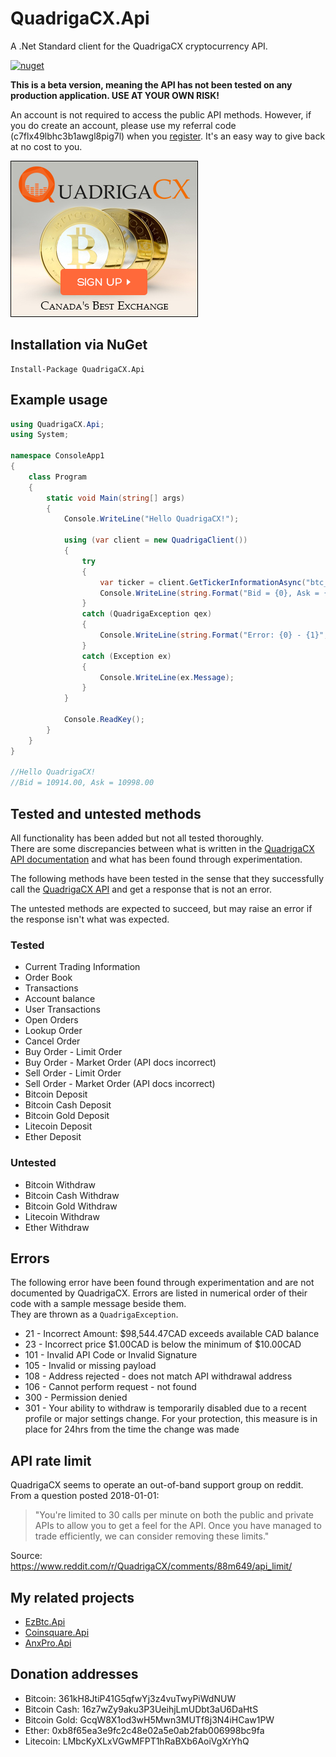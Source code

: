 # QuadrigaCX.Api
A .Net Standard client for the QuadrigaCX cryptocurrency API. 



[![nuget](https://img.shields.io/nuget/v/QuadrigaCX.Api.svg)](https://www.nuget.org/packages/QuadrigaCX.Api/)

**This is a beta version, meaning the API has not been tested on any production application. USE AT YOUR OWN RISK!**

An account is not required to access the public API methods. 
However, if you do create an account, please use my referral code (c7flx49lbhc3b1awgl8pig7l) when you [register](https://www.quadrigacx.com/?ref=c7flx49lbhc3b1awgl8pig7l). 
It's an easy way to give back at no cost to you.

[![Sign-up with QuadrigaCX](https://github.com/RobJohnston/QuadrigaCX.Api/blob/master/QCX%20300x250%20White%20CDN%20Sign%20Up.jpg)](https://www.quadrigacx.com/?ref=c7flx49lbhc3b1awgl8pig7l)

## Installation via NuGet
```
Install-Package QuadrigaCX.Api
```

## Example usage

```csharp
using QuadrigaCX.Api;
using System;

namespace ConsoleApp1
{
    class Program
    {
        static void Main(string[] args)
        {
            Console.WriteLine("Hello QuadrigaCX!");

            using (var client = new QuadrigaClient())
            {
                try
                {
                    var ticker = client.GetTickerInformationAsync("btc_cad").GetAwaiter().GetResult();
                    Console.WriteLine(string.Format("Bid = {0}, Ask = {1}", ticker.Bid, ticker.Ask));
                }
                catch (QuadrigaException qex)
                {
                    Console.WriteLine(string.Format("Error: {0} - {1}", qex.Code, qex.Message));
                }
                catch (Exception ex)
                {
                    Console.WriteLine(ex.Message);
                }
            }

            Console.ReadKey();
        }
    }
}

//Hello QuadrigaCX!
//Bid = 10914.00, Ask = 10998.00
```

## Tested and untested methods

All functionality has been added but not all tested thoroughly.  
There are some discrepancies between what is written in the [QuadrigaCX API documentation](https://www.quadrigacx.com/api_info) and what has been found through experimentation.


The following methods have been tested in the sense that they successfully call the 
[QuadrigaCX API](https://www.quadrigacx.com/api_info) and get a response that is not an error.

The untested methods are expected to succeed, but may raise an error if the response isn't what was expected.

### Tested

* Current Trading Information
* Order Book
* Transactions
* Account balance
* User Transactions
* Open Orders
* Lookup Order
* Cancel Order
* Buy Order - Limit Order
* Buy Order - Market Order (API docs incorrect)
* Sell Order - Limit Order
* Sell Order - Market Order (API docs incorrect)
* Bitcoin Deposit
* Bitcoin Cash Deposit
* Bitcoin Gold Deposit
* Litecoin Deposit
* Ether Deposit

### Untested

* Bitcoin Withdraw
* Bitcoin Cash Withdraw
* Bitcoin Gold Withdraw
* Litecoin Withdraw
* Ether Withdraw

## Errors

The following error have been found through experimentation and are not documented by QuadrigaCX.
Errors are listed in numerical order of their code with a sample message beside them.  
They are thrown as a `QuadrigaException`.

* 21 - Incorrect Amount: $98,544.47CAD exceeds available CAD balance
* 23 - Incorrect price $1.00CAD is below the minimum of $10.00CAD
* 101 - Invalid API Code or Invalid Signature
* 105 - Invalid or missing payload
* 108 - Address rejected - does not match API withdrawal address
* 106 - Cannot perform request - not found
* 300 - Permission denied
* 301 - Your ability to withdraw is temporarily disabled due to a recent profile or major settings change. For your protection, this measure is in place for 24hrs from the time the change was made

## API rate limit

QuadrigaCX seems to operate an out-of-band support group on reddit. From a question posted 2018-01-01:

>"You're limited to 30 calls per minute on both the public and private APIs to allow you to get a feel for the API. 
> Once you have managed to trade efficiently, we can consider removing these limits."

Source:  https://www.reddit.com/r/QuadrigaCX/comments/88m649/api_limit/

## My related projects

* [EzBtc.Api](https://github.com/RobJohnston/EzBtc.Api)
* [Coinsquare.Api](https://github.com/RobJohnston/Coinsquare.Api)
* [AnxPro.Api](https://github.com/RobJohnston/AnxPro.Api)

## Donation addresses

* Bitcoin:  361kH8JtiP41G5qfwYj3z4vuTwyPiWdNUW
* Bitcoin Cash:  16z7wZy9aku3P3UeihjLmUDbt3aU6DaHtS
* Bitcoin Gold:  GcqW8X1od3wH5Mwn3MUTf8j3N4iHCaw1PW
* Ether:  0xb8f65ea3e9fc2c48e02a5e0ab2fab006998bc9fa
* Litecoin:  LMbcKyXLxVGwMFPT1hRaBXb6AoiVgXrYhQ
